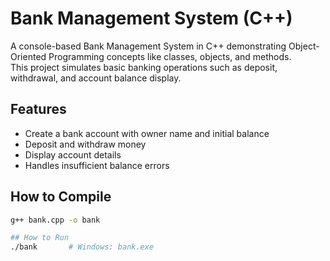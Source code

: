 

# Bank Management System (C++)

A console-based Bank Management System in C++ demonstrating Object-Oriented Programming concepts like classes, objects, and methods.  
This project simulates basic banking operations such as deposit, withdrawal, and account balance display.

## Features
- Create a bank account with owner name and initial balance
- Deposit and withdraw money
- Display account details
- Handles insufficient balance errors

## How to Compile
```bash
g++ bank.cpp -o bank

## How to Run
./bank       # Windows: bank.exe
